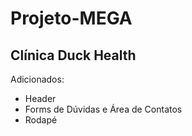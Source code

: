 # Projeto-MEGA
## Clínica Duck Health

Adicionados:
+ Header
+ Forms de Dúvidas e Área de Contatos
+ Rodapé